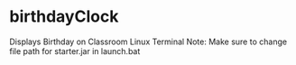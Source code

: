 # birthdayClock
 Displays Birthday on Classroom Linux Terminal
 Note: Make sure to change file path for starter.jar in launch.bat
